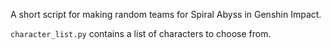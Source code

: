 A short script for making random teams for Spiral Abyss in Genshin Impact.

`character_list.py` contains a list of characters to choose from.